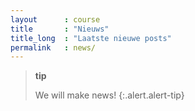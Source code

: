 ```yaml
---
layout      : course
title       : "Nieuws"
title_long  : "Laatste nieuwe posts"
permalink   : news/
---
```


> **tip**
>  
> We will make news!
{:.alert.alert-tip} 